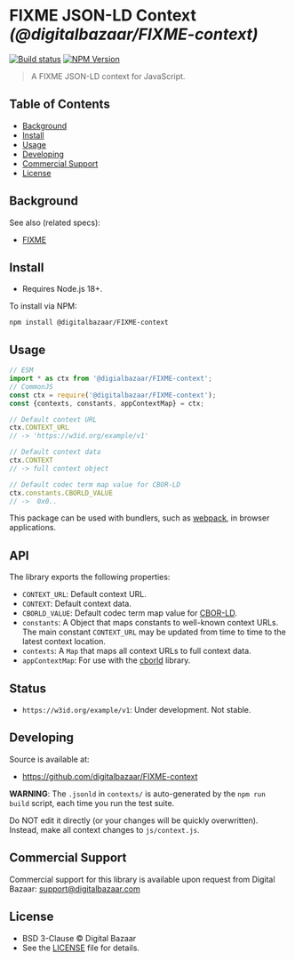# FIXME JSON-LD Context _(@digitalbazaar/FIXME-context)_

[![Build status](https://img.shields.io/github/actions/workflow/status/digitalbazaar/FIXME-context/main.yml)](https://github.com/digitalbazaar/FIXME-context/actions/workflow/main.yml)
[![NPM Version](https://img.shields.io/npm/v/@digitalbazaar/FIXME-context.svg)](https://npm.im/@digitalbazaar/FIXME-context)

> A FIXME JSON-LD context for JavaScript.

## Table of Contents

- [Background](#background)
- [Install](#install)
- [Usage](#usage)
- [Developing](#developing)
- [Commercial Support](#commercial-support)
- [License](#license)

## Background

See also (related specs):

* [FIXME](https://FIXME/FIXME)

## Install

- Requires Node.js 18+.

To install via NPM:

```
npm install @digitalbazaar/FIXME-context
```

## Usage

```js
// ESM
import * as ctx from '@digialbazaar/FIXME-context';
// CommonJS
const ctx = require('@digitalbazaar/FIXME-context');
const {contexts, constants, appContextMap} = ctx;

// Default context URL
ctx.CONTEXT_URL
// -> 'https://w3id.org/example/v1'

// Default context data
ctx.CONTEXT
// -> full context object

// Default codec term map value for CBOR-LD
ctx.constants.CBORLD_VALUE
// ->  0x0..
```

This package can be used with bundlers, such as [webpack][], in browser
applications.

## API

The library exports the following properties:
- `CONTEXT_URL`: Default context URL.
- `CONTEXT`: Default context data.
- `CBORLD_VALUE`: Default codec term map value for [CBOR-LD][].
- `constants`: A Object that maps constants to well-known context URLs. The
  main constant `CONTEXT_URL` may be updated from time to time to the
  latest context location.
- `contexts`: A `Map` that maps all context URLs to full context data.
- `appContextMap`: For use with the [cborld][] library.

## Status

- `https://w3id.org/example/v1`: Under development. Not stable.

## Developing

Source is available at:
- https://github.com/digitalbazaar/FIXME-context

**WARNING**: The `.jsonld` in `contexts/` is auto-generated by the `npm run
build` script, each time you run the test suite.

Do NOT edit it directly (or your changes will be quickly overwritten).
Instead, make all context changes to `js/context.js`.

## Commercial Support

Commercial support for this library is available upon request from
Digital Bazaar: support@digitalbazaar.com

## License

- BSD 3-Clause © Digital Bazaar
- See the [LICENSE](./LICENSE) file for details.

[CBOR-LD]: https://digitalbazaar.github.io/cbor-ld-spec/
[cborld]: https://github.com/digitalbazaar/cborld
[webpack]: https://webpack.js.org/

